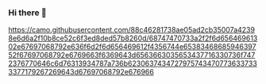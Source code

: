 ### Hi there 👋

https://camo.githubusercontent.com/88c46281738ae05ad2cb35007a42398e6d6a2f10b8ce52c6f3ed8ded57b8260d/68747470733a2f2f6d65646961302e67697068792e636f6d2f6d656469612f4356744e6538346868594639752f67697068792e6769663f6369643d6563663035653437716330736f7472376770646c6d76313934787a736b62306374347279757434707736337333377179267269643d67697068792e676966



<!--
**mathiyarasuc/mathiyarasuc** is a ✨ _special_ ✨ repository because its `README.md` (this file) appears on your GitHub profile.

Here are some ideas to get you started:

- 🔭 I’m currently working on ...
- 🌱 I’m currently learning ...
- 👯 I’m looking to collaborate on ...
- 🤔 I’m looking for help with ...
- 💬 Ask me about ...
- 📫 How to reach me: ...
- 😄 Pronouns: ...
- ⚡ Fun fact: ...
-->
